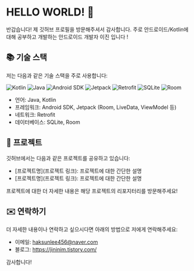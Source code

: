 # HELLO WORLD! 👋

반갑습니다! 제 깃허브 프로필을 방문해주셔서 감사합니다. 
주로 안드로이드/Kotlin에 대해 공부하고 개발하는 안드로이드 개발자 이진 입니다 !



## 📚 기술 스택

저는 다음과 같은 기술 스택을 주로 사용합니다:
<!-- 뱃지 -->
<p align="left">
  <img src="https://img.shields.io/badge/-Kotlin-orange" alt="Kotlin" />
  <img src="https://img.shields.io/badge/-Java-red" alt="Java" />
  <img src="https://img.shields.io/badge/-Android%20SDK-brightgreen" alt="Android SDK" />
  <img src="https://img.shields.io/badge/-Jetpack-blue" alt="Jetpack" />
  <img src="https://img.shields.io/badge/-Retrofit-green" alt="Retrofit" />
  <img src="https://img.shields.io/badge/-SQLite-lightgray" alt="SQLite" />
  <img src="https://img.shields.io/badge/-Room-yellow" alt="Room" />
</p>

- 언어: Java, Kotlin
- 프레임워크: Android SDK, Jetpack (Room, LiveData, ViewModel 등)
- 네트워크: Retrofit
- 데이터베이스: SQLite, Room


## 📌 프로젝트

깃허브에서는 다음과 같은 프로젝트를 공유하고 있습니다:

- [프로젝트명](프로젝트 링크): 프로젝트에 대한 간단한 설명
- [프로젝트명](프로젝트 링크): 프로젝트에 대한 간단한 설명

프로젝트에 대한 더 자세한 내용은 해당 프로젝트의 리포지터리를 방문해주세요!

## ✉️ 연락하기

더 자세한 내용이나 연락하고 싶으시다면 아래의 방법으로 저에게 연락해주세요:

- 이메일: haksunlee456@naver.com
- 블로그: https://jininim.tistory.com/

감사합니다!
